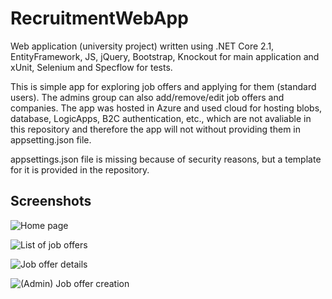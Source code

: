 # RecruitmentWebApp
Web application (university project) written using .NET Core 2.1, EntityFramework, JS, jQuery, Bootstrap, Knockout for main application 
and xUnit, Selenium and Specflow for tests.

This is simple app for exploring job offers and applying for them (standard users). 
The admins group can also add/remove/edit job offers and companies. The app was hosted in Azure and used cloud for hosting blobs, database,
LogicApps, B2C authentication, etc., which are not avaliable in this repository and therefore the app will not without providing them
in appsetting.json file.

appsettings.json file is missing because of security reasons, but a template for it is provided in the repository.

## Screenshots

![](/../screenshots/HomePage.png?raw=true "Home page")

![](/../screenshots/JobOffersList.png?raw=true "List of job offers")

![](/../screenshots/JobOfferDetails.png?raw=true "Job offer details")
 
![](/../screenshots/CreateJobOffer.png?raw=true "(Admin) Job offer creation")
